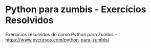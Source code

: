 # Python para zumbis - Exercícios Resolvidos
Exercícios resolvidos do curso Python para Zumbis - https://www.pycursos.com/python-para-zumbis/
